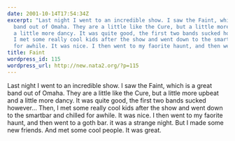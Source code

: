 ```yaml
---
date: 2001-10-14T17:54:34Z
excerpt: "Last night I went to an incredible show. I saw the Faint, which is a great
  band out of Omaha. They are a little like the Cure, but a little more upbeat and
  a little more dancy. It was quite good, the first two bands sucked however... \nThen,
  I met some really cool kids after the show and went down to the smartbar and chilled
  for awhile. It was nice. I then went to my faorite haunt, and then went ..."
title: Faint
wordpress_id: 115
wordpress_url: http://new.nata2.org/?p=115
---
```


Last night I went to an incredible show. I saw the Faint, which is a great band out of Omaha. They are a little like the Cure, but a little more upbeat and a little more dancy. It was quite good, the first two bands sucked however... 
Then, I met some really cool kids after the show and went down to the smartbar and chilled for awhile. It was nice. I then went to my faorite haunt, and then went to a goth bar. it was a strange night. But I made some new friends. And met some cool people. It was great. 
